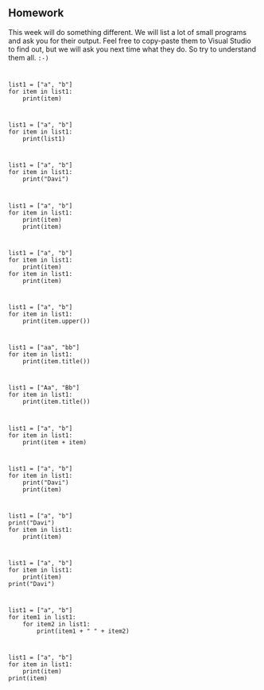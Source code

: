 Homework
-

This week will do something different. We will list a lot of small programs and ask you for their output. Feel free to copy-paste them to Visual Studio to find out, but we will ask you next time what they do. So try to understand them all. `:-)`

#
```
list1 = ["a", "b"]
for item in list1:
    print(item)
```

#
```
list1 = ["a", "b"]
for item in list1:
    print(list1)
```

#
```
list1 = ["a", "b"]
for item in list1:
    print("Davi")
```

#
```
list1 = ["a", "b"]
for item in list1:
    print(item)
    print(item)
```

#
```
list1 = ["a", "b"]
for item in list1:
    print(item)
for item in list1:
    print(item)
```

#
```
list1 = ["a", "b"]
for item in list1:
    print(item.upper())
```

#
```
list1 = ["aa", "bb"]
for item in list1:
    print(item.title())
```

#
```
list1 = ["Aa", "Bb"]
for item in list1:
    print(item.title())
```

#
```
list1 = ["a", "b"]
for item in list1:
    print(item + item)
```

#
```
list1 = ["a", "b"]
for item in list1:
    print("Davi")
    print(item)
```

#
```
list1 = ["a", "b"]
print("Davi")
for item in list1:
    print(item)
```

#
```
list1 = ["a", "b"]
for item in list1:
    print(item)
print("Davi")
```

#
```
list1 = ["a", "b"]
for item1 in list1:
    for item2 in list1:
        print(item1 + " " + item2)
```

#
```
list1 = ["a", "b"]
for item in list1:
    print(item)
print(item)
```
